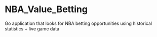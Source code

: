 # NBA_Value_Betting
Go application that looks for NBA betting opportunities using historical statistics + live game data
